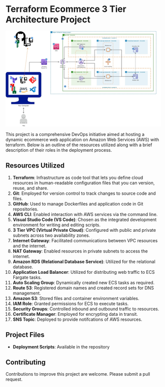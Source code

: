 # Terraform Ecommerce 3 Tier Architecture Project

![Alt text](terraform-ecommerce.jpg)

This project is a comprehensive DevOps initiative aimed at hosting a dynamic ecommerce web application on Amazon Web Services (AWS) with terraform. Below is an outline of the resources utilized along with a brief description of their roles in the deployment process.

## Resources Utilized

1. **Terraform**: Infrastructure as code tool that lets you define cloud resources in human-readable configuration files that you can version, reuse, and share.
2. **Git**: Employed for version control to track changes to source code and files.
3. **GitHub**: Used to manage Dockerfiles and application code in Git repositories.
4. **AWS CLI**: Enabled interaction with AWS services via the command line.
5. **Visual Studio Code (VS Code)**: Chosen as the integrated development environment for writing and editing scripts.
6. **3 Tier VPC (Virtual Private Cloud)**: Configured with public and private subnets across two availability zones.
7. **Internet Gateway**: Facilitated communications between VPC resources and the internet.
8. **NAT Gateway**: Enabled resources in private subnets to access the internet.
9. **Amazon RDS (Relational Database Service)**: Utilized for the relational database.
10. **Application Load Balancer**: Utilized for distributing web traffic to ECS Fargate tasks.
11. **Auto Scaling Group**: Dynamically created new ECS tasks as required.
12. **Route 53**: Registered domain names and created record sets for DNS management.
13. **Amazon S3**: Stored files and container environment variables.
14. **IAM Role**: Granted permissions for ECS to execute tasks.
15. **Security Groups**: Controlled inbound and outbound traffic to resources.
16. **Certificate Manager**: Employed for encrypting data in transit.
17. **SNS Topic**: Deployed to provide notifcations of AWS resources.

## Project Files
- **Deployment Scripts**: Available in the repository

## Contributing
Contributions to improve this project are welcome. Please submit a pull request.
